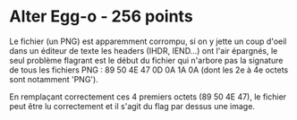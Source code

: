 # Alter Egg-o - 256 points

Le fichier (un PNG) est apparemment corrompu, si on y jette un coup d'oeil dans un éditeur de texte les headers (IHDR, IEND...) ont l'air épargnés, le seul problème flagrant est le début du fichier qui n'arbore pas la signature de tous les fichiers PNG : 89 50 4E 47 0D 0A 1A 0A (dont les 2e à 4e octets sont notamment 'PNG').

En remplaçant correctement ces 4 premiers octets (89 50 4E 47), le fichier peut être lu correctement et il s'agit du flag par dessus une image.